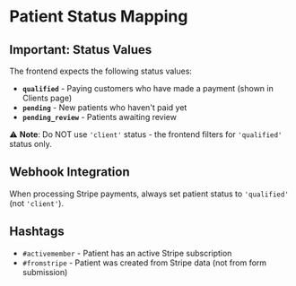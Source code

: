 # Patient Status Mapping

## Important: Status Values

The frontend expects the following status values:

- **`qualified`** - Paying customers who have made a payment (shown in Clients page)
- **`pending`** - New patients who haven't paid yet
- **`pending_review`** - Patients awaiting review

⚠️ **Note**: Do NOT use `'client'` status - the frontend filters for `'qualified'` status only.

## Webhook Integration

When processing Stripe payments, always set patient status to `'qualified'` (not `'client'`).

## Hashtags

- `#activemember` - Patient has an active Stripe subscription
- `#fromstripe` - Patient was created from Stripe data (not from form submission)
